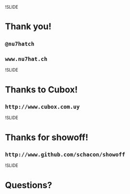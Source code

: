!SLIDE
# Thank you!

<footer>
  <h2><code>@nu7hatch</code></h2>
  <h2><code>www.nu7hat.ch</code></h2>
</footer>

!SLIDE
# Thanks to Cubox!

<footer>
  <h2><code>http://www.cubox.com.uy</code></h2>
</footer>

!SLIDE
# Thanks for showoff!

<footer>
  <h2><code>http://www.github.com/schacon/showoff</code></h2>
</footer>

!SLIDE
# Questions?
